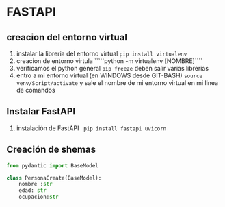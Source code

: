 # FASTAPI
## creacion del entorno virtual
1. instalar la libreria del entorno virtual ````pip install virtualenv````
2. creacion de entorno virtula `````python -m virtualenv [NOMBRE]````
3. verificamos el python general ````pip freeze```` deben salir varias librerias
4. entro a mi entorno virtual (en WINDOWS desde GIT-BASH) ````source venv/Script/activate```` y sale el nombre de mi entorno virtual en mi linea de comandos

## Instalar FastAPI
1. instalación de FastAPI ```` pip install fastapi uvicorn````

## Creación de shemas
```python
from pydantic import BaseModel

class PersonaCreate(BaseModel):
    nombre :str
    edad: str
    ocupacion:str